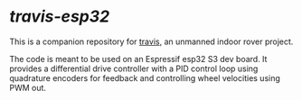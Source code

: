 # _travis-esp32_

This is a companion repository for [travis](https://github.com/carpit680/travis.git), an unmanned indoor rover project.

The code is meant to be used on an Espressif esp32 S3 dev board.
It provides a differential drive controller with a PID control loop using quadrature encoders for feedback and controlling wheel velocities using PWM out.
